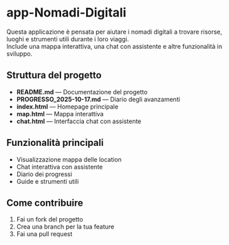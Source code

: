 # app-Nomadi-Digitali

Questa applicazione è pensata per aiutare i nomadi digitali a trovare risorse, luoghi e strumenti utili durante i loro viaggi.  
Include una mappa interattiva, una chat con assistente e altre funzionalità in sviluppo.

## Struttura del progetto

- **README.md** — Documentazione del progetto
- **PROGRESSO_2025-10-17.md** — Diario degli avanzamenti
- **index.html** — Homepage principale
- **map.html** — Mappa interattiva
- **chat.html** — Interfaccia chat con assistente

## Funzionalità principali

- Visualizzazione mappa delle location
- Chat interattiva con assistente
- Diario dei progressi
- Guide e strumenti utili

## Come contribuire

1. Fai un fork del progetto
2. Crea una branch per la tua feature
3. Fai una pull request
